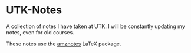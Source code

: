 # UTK-Notes
A collection of notes I have taken at UTK. I will be constantly updating my notes, even for old courses.

These notes use the [amznotes](https://github.com/alexmingzhang/amznotes) LaTeX package.
